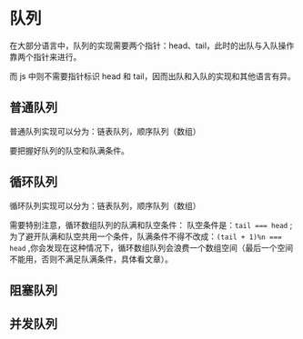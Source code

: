 # 队列

在大部分语言中，队列的实现需要两个指针：head、tail，此时的出队与入队操作靠两个指针来进行。

而 js 中则不需要指针标识 head 和 tail，因而出队和入队的实现和其他语言有异。

## 普通队列

普通队列实现可以分为：链表队列，顺序队列（数组）

要把握好队列的队空和队满条件。

## 循环队列

循环队列实现可以分为：链表队列，顺序队列（数组）

需要特别注意，循环数组队列的队满和队空条件：
队空条件是：`tail === head` ;为了避开队满和队空共用一个条件，队满条件不得不改成：`(tail + 1)%n === head` ,你会发现在这种情况下，循环数组队列会浪费一个数组空间（最后一个空间不能用，否则不满足队满条件，具体看文章）。

## 阻塞队列



## 并发队列
